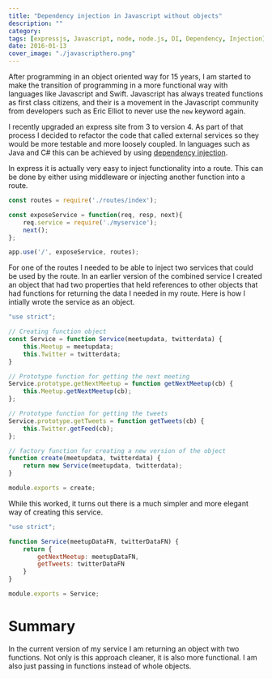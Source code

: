 ```yaml
---
title: "Dependency injection in Javascript without objects"
description: ""
category: 
tags: [expressjs, Javascript, node, node.js, DI, Dependency, Injection]
date: 2016-01-13
cover_image: "./javascripthero.png"
---
```


After programming in an object oriented way for 15 years, I am started to make the transition of programming in a more functional way 
with languages like Javascript and Swift. Javascript has always treated functions as first class citizens, and their is a movement in 
the Javascript community from developers such as Eric Elliot to never use the `new` keyword again.

I recently upgraded an express site from 3 to version 4. As part of that process I decided to refactor the code that called external 
services so they would be more testable and more loosely coupled. In languages such as Java and C# this can be achieved by using 
[dependency injection](https://en.wikipedia.org/wiki/Dependency_injection). 

In express it is actually very easy to inject functionality into a route. This can be done by either using middleware or 
injecting another function into a route.

```javascript
const routes = require('./routes/index');

const exposeService = function(req, resp, next){
    req.service = require('./myservice');
    next();
};

app.use('/', exposeService, routes);
```

For one of the routes I needed to be able to inject two services that could be used by the route. In an earlier version of the 
combined service I created an object that had two properties that held references to other objects that had functions for 
returning the data I needed in my route. Here is how I intially wrote the service as an object.

```javascript
"use strict";

// Creating function object
const Service = function Service(meetupdata, twitterdata) {
	this.Meetup = meetupdata;
	this.Twitter = twitterdata;
}

// Prototype function for getting the next meeting
Service.prototype.getNextMeetup = function getNextMeetup(cb) {
	this.Meetup.getNextMeetup(cb);
};

// Prototype function for getting the tweets
Service.prototype.getTweets = function getTweets(cb) {
	this.Twitter.getFeed(cb);
};

// factory function for creating a new version of the object
function create(meetupdata, twitterdata) {
	return new Service(meetupdata, twitterdata); 
}

module.exports = create;
```

While this worked, it turns out there is a much simpler and more elegant way of creating this service.

```Javascript
"use strict";

function Service(meetupDataFN, twitterDataFN) {
	return {
        getNextMeetup: meetupDataFN,
        getTweets: twitterDataFN
    }
}

module.exports = Service;
```

# Summary

In the current version of my service I am returning an object with two functions. Not only is this approach cleaner, 
it is also more functional. I am also just passing in functions instead of whole objects.
